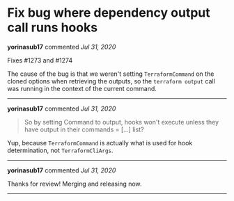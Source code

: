 # Fix bug where dependency output call runs hooks 

**yorinasub17** commented *Jul 31, 2020*

Fixes #1273 and #1274

The cause of the bug is that we weren't setting `TerraformCommand` on the cloned options when retrieving the outputs, so the `terraform output` call was running in the context of the current command.
<br />
***


**yorinasub17** commented *Jul 31, 2020*

> So by setting Command to output, hooks won't execute unless they have output in their commands = [...] list?

Yup, because `TerraformCommand` is actually what is used for hook determination, not `TerraformCliArgs`.
***

**yorinasub17** commented *Jul 31, 2020*

Thanks for review! Merging and releasing now.
***

